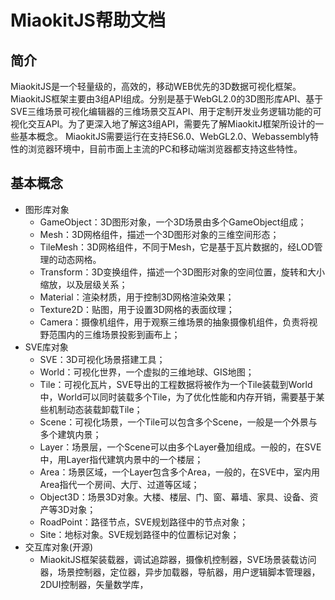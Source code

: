 # MiaokitJS帮助文档
## 简介
MiaokitJS是一个轻量级的，高效的，移动WEB优先的3D数据可视化框架。
MiaokitJS框架主要由3组API组成。分别是基于WebGL2.0的3D图形库API、基于SVE三维场景可视化编辑器的三维场景交互API、用于定制开发业务逻辑功能的可视化交互API。为了更深入地了解这3组API，需要先了解MiaokitJ框架所设计的一些基本概念。
MiaokitJS需要运行在支持ES6.0、WebGL2.0、Webassembly特性的浏览器环境中，目前市面上主流的PC和移动端浏览器都支持这些特性。
## 基本概念
- 图形库对象
    - GameObject：3D图形对象，一个3D场景由多个GameObject组成；
    - Mesh：3D网格组件，描述一个3D图形对象的三维空间形态；
    - TileMesh：3D网格组件，不同于Mesh，它是基于瓦片数据的，经LOD管理的动态网格。
    - Transform：3D变换组件，描述一个3D图形对象的空间位置，旋转和大小缩放，以及层级关系；
    - Material：渲染材质，用于控制3D网格渲染效果；
    - Texture2D：贴图，用于设置3D网格的表面纹理；
    - Camera：摄像机组件，用于观察三维场景的抽象摄像机组件，负责将视野范围内的三维场景投影到画布上；
- SVE库对象
    - SVE：3D可视化场景搭建工具；
    - World：可视化世界，一个虚拟的三维地球、GIS地图；
    - Tile：可视化瓦片，SVE导出的工程数据将被作为一个Tile装载到World中，World可以同时装载多个Tile，为了优化性能和内存开销，需要基于某些机制动态装载卸载Tile；
    - Scene：可视化场景，一个Tile可以包含多个Scene，一般是一个外景与多个建筑内景；
    - Layer：场景层，一个Scene可以由多个Layer叠加组成。一般的，在SVE中，用Layer指代建筑内景中的一个楼层；
    - Area：场景区域，一个Layer包含多个Area，一般的，在SVE中，室内用Area指代一个房间、大厅、过道等区域；
    - Object3D：场景3D对象。大楼、楼层、门、窗、幕墙、家具、设备、资产等3D对象；
    - RoadPoint：路径节点，SVE规划路径中的节点对象；
    - Site：地标对象。SVE规划路径中的位置标记对象；
- 交互库对象(开源)
    - MiaokitJS框架装载器，调试追踪器，摄像机控制器，SVE场景装载访问器，场景控制器，定位器，异步加载器，导航器，用户逻辑脚本管理器，2DUI控制器，矢量数学库，